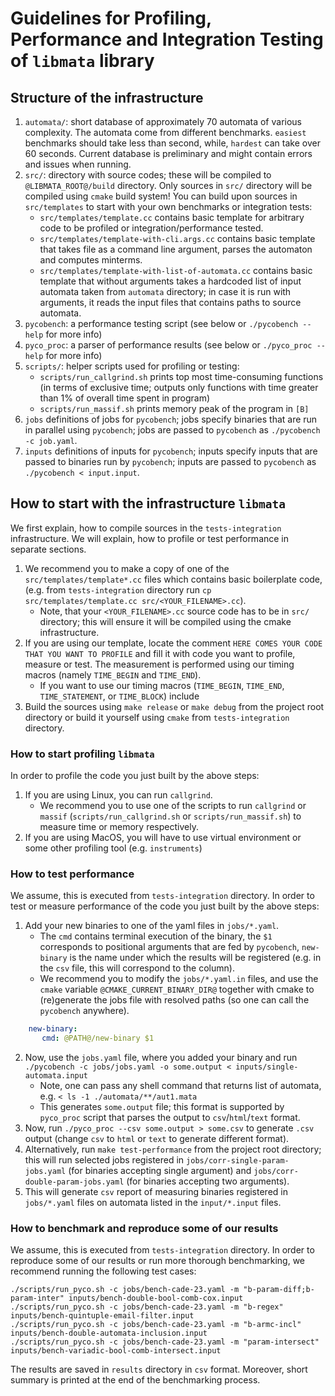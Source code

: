 # Guidelines for Profiling, Performance and Integration Testing of `libmata` library

## Structure of the infrastructure

  1. `automata/`: short database of approximately 70 automata of various complexity. The automata come from different
    benchmarks. `easiest` benchmarks should take less than second, while, `hardest` can take over 60 seconds.
    Current database is preliminary and might contain errors and issues when running. 
  2. `src/`: directory with source codes; these will be compiled to `@LIBMATA_ROOT@/build` directory. 
    Only sources in `src/` directory will be compiled using `cmake` build system!
    You can build upon sources in `src/templates` to start with your own benchmarks or integration tests:
      * `src/templates/template.cc` contains basic template for arbitrary code to be profiled or integration/performance tested.
      * `src/templates/template-with-cli.args.cc` contains basic template that takes file as a command line argument, parses the automaton and computes minterms.
      * `src/templates/template-with-list-of-automata.cc` contains basic template that without arguments takes a hardcoded list of input automata taken from `automata` directory; 
     in case it is run with arguments, it reads the input files that contains paths to source automata.
  3. `pycobench`: a performance testing script (see below or `./pycobench --help` for more info)
  4. `pyco_proc`: a parser of performance results (see below or `./pyco_proc --help` for more info)
  5. `scripts/`: helper scripts used for profiling or testing:
      * `scripts/run_callgrind.sh` prints top most time-consuming functions (in terms of exclusive time; outputs only functions with time greater than 1% of overall time spent in program)
      * `scripts/run_massif.sh` prints memory peak of the program in `[B]`
  6. `jobs` definitions of jobs for `pycobench`; jobs specify binaries that are run in parallel using `pycobench`; jobs are passed to `pycobench` as `./pycobench -c job.yaml`.
  7. `inputs` definitions of inputs for `pycobench`; inputs specify inputs that are passed to binaries run by `pycobench`; inputs are passed to `pycobench` as `./pycobench < input.input`.

## How to start with the infrastructure `libmata`

We first explain, how to compile sources in the `tests-integration` infrastructure. We will explain, how to profile or test performance in separate sections.

  1. We recommend you to make a copy of one of the `src/templates/template*.cc` files which contains basic boilerplate code, 
    (e.g. from `tests-integration` directory run `cp src/templates/template.cc src/<YOUR_FILENAME>.cc`).
      * Note, that your `<YOUR_FILENAME>.cc` source code has to be in `src/` directory; this will ensure it will be compiled using the cmake infrastructure.
  2. If you are using our template, locate the comment `HERE COMES YOUR CODE THAT YOU WANT TO PROFILE` 
    and fill it with code you want to profile, measure or test. 
    The measurement is performed using our timing macros (namely `TIME_BEGIN` and `TIME_END`).
      *  If you want to use our timing macros (`TIME_BEGIN`, `TIME_END`, `TIME_STATEMENT`, or `TIME_BLOCK`) include 
  3. Build the sources using `make release` or `make debug` from the project root directory or build it yourself using `cmake` from `tests-integration` directory.
 
### How to start profiling `libmata`

In order to profile the code you just built by the above steps:
 
  1. If you are using Linux, you can run `callgrind`. 
      * We recommend you to use one of the scripts to run `callgrind` or `massif` (`scripts/run_callgrind.sh` or `scripts/run_massif.sh`) to measure time or memory respectively.
  2. If you are using MacOS, you will have to use virtual environment or some other profiling tool (e.g. `instruments`) 

### How to test performance

We assume, this is executed from `tests-integration` directory.
In order to test or measure performance of the code you just built by the above steps:

   1. Add your new binaries to one of the yaml files in `jobs/*.yaml`.
      * The `cmd` contains terminal execution of the binary, the `$1` corresponds to positional arguments that are fed by `pycobench`, `new-binary` is the name under which the results will be registered (e.g. in the `csv` file, this will correspond to the column).
      * We recommend you to modify the `jobs/*.yaml.in` files, and use the `cmake` variable `@CMAKE_CURRENT_BINARY_DIR@` together with cmake to (re)generate the jobs file with resolved paths (so one can call the `pycobench` anywhere).
```yaml
    new-binary:
       cmd: @PATH@/new-binary $1
```
  2. Now, use the `jobs.yaml` file, where you added your binary and run `./pycobench -c jobs/jobs.yaml -o some.output < inputs/single-automata.input`
      * Note, one can pass any shell command that returns list of automata, e.g. `< ls -1 ./automata/**/aut1.mata`
      * This generates `some.output` file; this format is supported by `pyco_proc` script that parses the output to `csv`/`html`/`text` format.
  3. Now, run `./pyco_proc --csv some.output > some.csv` to generate `.csv` output (change `csv` to `html` or `text` to generate different format).
  4. Alternatively, run `make test-performance` from the project root directory; this will run selected jobs registered in 
    `jobs/corr-single-param-jobs.yaml` (for binaries accepting single argument) and 
    `jobs/corr-double-param-jobs.yaml` (for binaries accepting two arguments).
  5. This will generate `csv` report of measuring binaries registered in `jobs/*.yaml` files on automata listed in the `input/*.input` files.
 
### How to benchmark and reproduce some of our results

We assume, this is executed from `tests-integration` directory.
In order to reproduce some of our results or run more thorough benchmarking, we recommend running the following 
test cases:

```shell
./scripts/run_pyco.sh -c jobs/bench-cade-23.yaml -m "b-param-diff;b-param-inter" inputs/bench-double-bool-comb-cox.input
./scripts/run_pyco.sh -c jobs/bench-cade-23.yaml -m "b-regex" inputs/bench-quintuple-email-filter.input
./scripts/run_pyco.sh -c jobs/bench-cade-23.yaml -m "b-armc-incl" inputs/bench-double-automata-inclusion.input
./scripts/run_pyco.sh -c jobs/bench-cade-23.yaml -m "param-intersect" inputs/bench-variadic-bool-comb-intersect.input
```

The results are saved in `results` directory in `csv` format. Moreover, short summary is printed at the end of the 
benchmarking process.